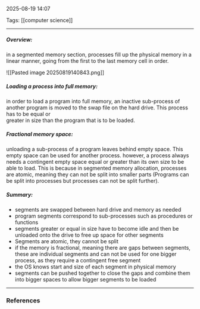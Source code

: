 2025-08-19 14:07

Tags: [[computer science]]

------------------------------------------------
##### Overview:
in a segmented memory section, processes fill up the physical memory in a linear manner, going from the first to the last memory cell in order.

![[Pasted image 20250819140843.png]]

##### Loading a process into full memory:
in order to load a program into full memory, an inactive sub-process of another program is moved to the swap file on the hard drive. This process has to be equal or  
greater in size than the program that is to be loaded. 

##### Fractional memory space:
unloading a sub-process of a program leaves behind empty space. This empty space can be used for another process. however, a process always needs a contingent empty space equal or greater than its own size to be able to load. This is because in segmented memory allocation, processes are atomic, meaning they can not be split into smaller parts (Programs can be split into processes but processes can not be split further).

##### Summary:
- segments are swapped between hard drive and memory as needed
- program segments correspond to sub-processes such as procedures or functions
- segments greater or equal in size have to become idle and then be unloaded onto the drive to free up space for other segments
- Segments are atomic, they cannot be split
- if the memory is fractional, meaning there are gaps between segments, these are individual segments and can not be used for one bigger process, as they require a contingent free segment
- the OS knows start and size of each segment in physical memory
- segments can be pushed together to close the gaps and combine them into bigger spaces to allow bigger segments to be loaded




------------------------------------------------------
### References
